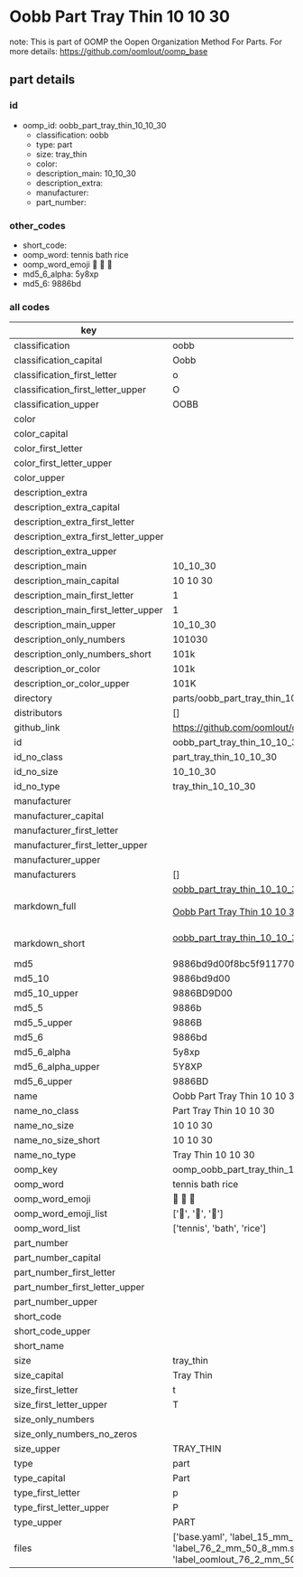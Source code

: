 # Oobb Part Tray Thin 10 10 30  

note: This is part of OOMP the Oopen Organization Method For Parts. For more details: https://github.com/oomlout/oomp_base

##  part details





### id
* oomp_id: oobb_part_tray_thin_10_10_30
  * classification: oobb
  * type: part
  * size: tray_thin
  * color: 
  * description_main: 10_10_30
  * description_extra: 
  * manufacturer: 
  * part_number: 

### other_codes
* short_code: 
* oomp_word: tennis bath rice
* oomp_word_emoji :tennis: :bath: :rice:
* md5_6_alpha: 5y8xp
* md5_6: 9886bd

### all codes 
| key | value |  
| --- | --- |  
| classification | oobb |  
| classification_capital | Oobb |  
| classification_first_letter | o |  
| classification_first_letter_upper | O |  
| classification_upper | OOBB |  
| color |  |  
| color_capital |  |  
| color_first_letter |  |  
| color_first_letter_upper |  |  
| color_upper |  |  
| description_extra |  |  
| description_extra_capital |  |  
| description_extra_first_letter |  |  
| description_extra_first_letter_upper |  |  
| description_extra_upper |  |  
| description_main | 10_10_30 |  
| description_main_capital | 10 10 30 |  
| description_main_first_letter | 1 |  
| description_main_first_letter_upper | 1 |  
| description_main_upper | 10_10_30 |  
| description_only_numbers | 101030 |  
| description_only_numbers_short | 101k |  
| description_or_color | 101k |  
| description_or_color_upper | 101K |  
| directory | parts/oobb_part_tray_thin_10_10_30 |  
| distributors | [] |  
| github_link | https://github.com/oomlout/oomlout_oomp_part_src/tree/main/parts/oobb_part_tray_thin_10_10_30/working |  
| id | oobb_part_tray_thin_10_10_30 |  
| id_no_class | part_tray_thin_10_10_30 |  
| id_no_size | 10_10_30 |  
| id_no_type | tray_thin_10_10_30 |  
| manufacturer |  |  
| manufacturer_capital |  |  
| manufacturer_first_letter |  |  
| manufacturer_first_letter_upper |  |  
| manufacturer_upper |  |  
| manufacturers | [] |  
| markdown_full | [oobb_part_tray_thin_10_10_30](https://github.com/oomlout/oomlout_oomp_part_src/tree/main/parts/oobb_part_tray_thin_10_10_30/working)<br>[](https://github.com/oomlout/oomlout_oomp_part_src/tree/main/parts/oobb_part_tray_thin_10_10_30/working)<br>[Oobb Part Tray Thin 10 10 30](https://github.com/oomlout/oomlout_oomp_part_src/tree/main/parts/oobb_part_tray_thin_10_10_30/working)<br><br> |  
| markdown_short | [oobb_part_tray_thin_10_10_30](https://github.com/oomlout/oomlout_oomp_part_src/tree/main/parts/oobb_part_tray_thin_10_10_30/working)<br><br> |  
| md5 | 9886bd9d00f8bc5f911770910b1f3057 |  
| md5_10 | 9886bd9d00 |  
| md5_10_upper | 9886BD9D00 |  
| md5_5 | 9886b |  
| md5_5_upper | 9886B |  
| md5_6 | 9886bd |  
| md5_6_alpha | 5y8xp |  
| md5_6_alpha_upper | 5Y8XP |  
| md5_6_upper | 9886BD |  
| name | Oobb Part Tray Thin 10 10 30 |  
| name_no_class | Part Tray Thin 10 10 30 |  
| name_no_size | 10 10 30 |  
| name_no_size_short | 10 10 30 |  
| name_no_type | Tray Thin 10 10 30 |  
| oomp_key | oomp_oobb_part_tray_thin_10_10_30 |  
| oomp_word | tennis bath rice |  
| oomp_word_emoji | :tennis: :bath: :rice: |  
| oomp_word_emoji_list | [':tennis:', ':bath:', ':rice:'] |  
| oomp_word_list | ['tennis', 'bath', 'rice'] |  
| part_number |  |  
| part_number_capital |  |  
| part_number_first_letter |  |  
| part_number_first_letter_upper |  |  
| part_number_upper |  |  
| short_code |  |  
| short_code_upper |  |  
| short_name |  |  
| size | tray_thin |  
| size_capital | Tray Thin |  
| size_first_letter | t |  
| size_first_letter_upper | T |  
| size_only_numbers |  |  
| size_only_numbers_no_zeros |  |  
| size_upper | TRAY_THIN |  
| type | part |  
| type_capital | Part |  
| type_first_letter | p |  
| type_first_letter_upper | P |  
| type_upper | PART |  
| files | ['base.yaml', 'label_15_mm_30_mm.pdf', 'label_15_mm_30_mm.svg', 'label_76_2_mm_50_8_mm.pdf', 'label_76_2_mm_50_8_mm.svg', 'label_oomlout_76_2_mm_50_8_mm.pdf', 'label_oomlout_76_2_mm_50_8_mm.svg', 'readme.md', 'working.json', 'working.yaml'] |  
